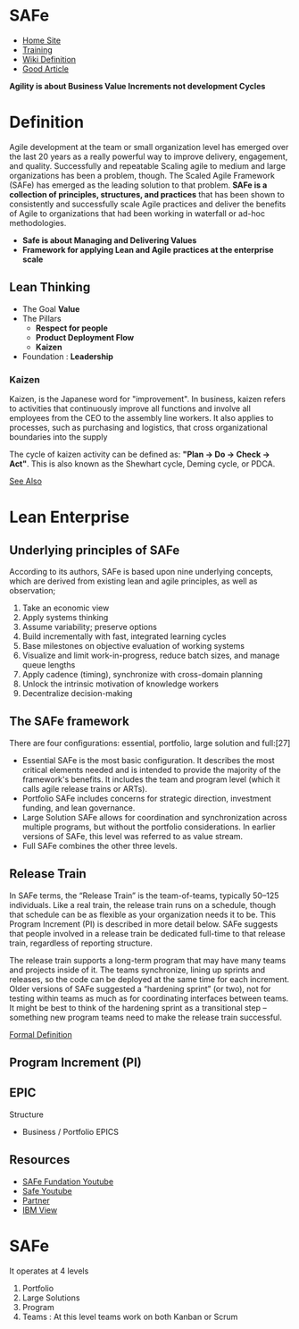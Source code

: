 # SAFe

* [Home Site](https://www.scaledagileframework.com/)
* [Training](https://www.scaledagile.com/)
* [Wiki Definition](https://en.wikipedia.org/wiki/Scaled_agile_framework)
* [Good Article](https://www.cio.com/article/2936942/enterprise-software/introducing-the-scaled-agile-framework.html)

**Agility is about Business Value Increments not development Cycles**

# Definition

Agile development at the team or small organization level has emerged over the last 20 years as a really powerful way to improve delivery, engagement, and quality. Successfully and repeatable Scaling agile to medium and large organizations has been a problem, though. The Scaled Agile Framework (SAFe) has emerged as the leading solution to that problem. **SAFe is a collection of principles, structures, and practices** that has been shown to consistently and successfully scale Agile practices and deliver the benefits of Agile to organizations that had been working in waterfall or ad-hoc methodologies.

* **Safe is about Managing and Delivering Values**
* **Framework for applying Lean and Agile practices at the enterprise scale**

## Lean Thinking

* The Goal **Value**
* The Pillars
  * **Respect for people**
  * **Product Deployment Flow**
  * **Kaizen**
* Foundation : **Leadership**

### Kaizen
Kaizen, is the Japanese word for "improvement". In business, kaizen refers to activities that continuously improve all functions and involve all employees from the CEO to the assembly line workers. It also applies to processes, such as purchasing and logistics, that cross organizational boundaries into the supply

The cycle of kaizen activity can be defined as: **"Plan → Do → Check → Act"**. This is also known as the Shewhart cycle, Deming cycle, or PDCA.

[See Also](https://en.wikipedia.org/wiki/Kaizen)

# Lean Enterprise

## Underlying principles of SAFe
According to its authors, SAFe is based upon nine underlying concepts, which are derived from existing lean and agile principles, as well as observation;

1. Take an economic view
1. Apply systems thinking
1. Assume variability; preserve options
1. Build incrementally with fast, integrated learning cycles
1. Base milestones on objective evaluation of working systems
1. Visualize and limit work-in-progress, reduce batch sizes, and manage queue lengths
1. Apply cadence (timing), synchronize with cross-domain planning
1. Unlock the intrinsic motivation of knowledge workers
1. Decentralize decision-making

## The SAFe framework
There are four configurations: essential, portfolio, large solution and full:[27]

* Essential SAFe is the most basic configuration. It describes the most critical elements needed and is intended to provide the majority of the framework's benefits. It includes the team and program level (which it calls agile release trains or ARTs).
* Portfolio SAFe includes concerns for strategic direction, investment funding, and lean governance.
* Large Solution SAFe allows for coordination and synchronization across multiple programs, but without the portfolio considerations. In earlier versions of SAFe, this level was referred to as value stream.
* Full SAFe combines the other three levels.

## Release Train

In SAFe terms, the “Release Train” is the team-of-teams, typically 50–125 individuals. Like a real train, the release train runs on a schedule, though that schedule can be as flexible as your organization needs it to be. This Program Increment (PI) is described in more detail below. SAFe suggests that people involved in a release train be dedicated full-time to that release train, regardless of reporting structure.

The release train supports a long-term program that may have many teams and projects inside of it. The teams synchronize, lining up sprints and releases, so the code can be deployed at the same time for each increment. Older versions of SAFe suggested a “hardening sprint” (or two), not for testing within teams as much as for coordinating interfaces between teams. It might be best to think of the hardening sprint as a transitional step – something new program teams need to make the release train successful.

[Formal Definition](https://www.scaledagileframework.com/agile-release-train/)

## Program Increment (PI)


## EPIC

Structure

* Business / Portfolio EPICS



## Resources

* [SAFe Fundation Youtube](https://www.youtube.com/watch?v=8IYFTSCoBjg&list=PLR0ouKAseQpFB5YcvS6X0KRkPrel5fmD3)
* [Safe Youtube](https://www.youtube.com/watch?v=W0eqwUU15Eg&list=PLWcvFkRbuunnhXSEZ9Q2izeMY-XzJmBSR)
* [Partner](https://www.youtube.com/watch?v=j-iC7Muftfk&list=PLR0ouKAseQpFGUHJ0Si5dMQHebODuUgkS)
* [IBM View](https://www.youtube.com/watch?v=XMntVeEkANY&list=PLZGO0qYNSD4XWRBikkjb0H0yaX5RCuQoK)

# SAFe

It operates at 4 levels

1. Portfolio
1. Large Solutions
1. Program
1. Teams : At this level teams work on both Kanban or Scrum
